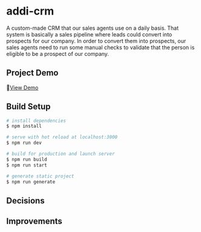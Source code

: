 # addi-crm

A custom-made CRM that our sales agents use on a daily basis. That system is basically a sales pipeline where leads could convert into prospects for our company. In order to convert them into prospects, our sales agents need to run some manual checks to validate that the person is eligible to be a prospect of our company.

## Project Demo

🚀[View Demo](https://la-haus-real-estates-challenge.netlify.app)

## Build Setup

```bash
# install dependencies
$ npm install

# serve with hot reload at localhost:3000
$ npm run dev

# build for production and launch server
$ npm run build
$ npm run start

# generate static project
$ npm run generate
```

## Decisions

## Improvements
